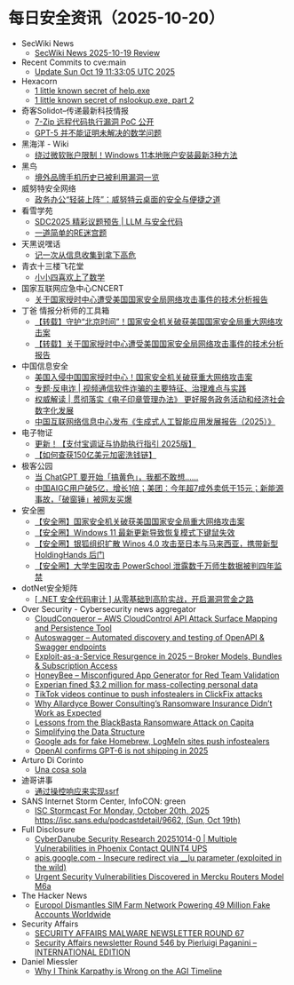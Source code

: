 # 每日安全资讯（2025-10-20）

- SecWiki News
  - [SecWiki News 2025-10-19 Review](http://www.sec-wiki.com/?2025-10-19)
- Recent Commits to cve:main
  - [Update Sun Oct 19 11:33:05 UTC 2025](https://github.com/trickest/cve/commit/28412191c7daf76cbe33cb5ee2c1932bd327205b)
- Hexacorn
  - [1 little known secret of help.exe](https://www.hexacorn.com/blog/2025/10/19/1-little-known-secret-of-help-exe/)
  - [1 little known secret of nslookup.exe, part 2](https://www.hexacorn.com/blog/2025/10/19/1-little-known-secret-of-nslookup-exe-2/)
- 奇客Solidot–传递最新科技情报
  - [7-Zip 远程代码执行漏洞 PoC 公开](https://www.solidot.org/story?sid=82582)
  - [GPT-5 并不能证明未解决的数学问题](https://www.solidot.org/story?sid=82581)
- 黑海洋 - Wiki
  - [绕过微软账户限制！Windows 11本地账户安装最新3种方法](https://blog.upx8.com/4880)
- 黑鸟
  - [境外品牌手机历史已被利用漏洞一览](https://mp.weixin.qq.com/s?__biz=MzAxOTM1MDQ1NA==&mid=2451183064&idx=1&sn=fa229cb96d792d62e9da8659e8d957f6)
- 威努特安全网络
  - [政务办公“轻装上阵”：威努特云桌面的安全与便捷之道](https://mp.weixin.qq.com/s?__biz=MzAwNTgyODU3NQ==&mid=2651136520&idx=1&sn=973d7c2c6b6427c2a4abeb8c5940fcb6)
- 看雪学苑
  - [SDC2025 精彩议题预告 | LLM 与安全代码](https://mp.weixin.qq.com/s?__biz=MjM5NTc2MDYxMw==&mid=2458602168&idx=1&sn=85069bd0229cab44f259a7b819f3890f)
  - [一道简单的RE迷宫题](https://mp.weixin.qq.com/s?__biz=MjM5NTc2MDYxMw==&mid=2458602168&idx=2&sn=fc97ad3bbfd1fcb697f15859ee4d348d)
- 天黑说嘿话
  - [记一次从信息收集到拿下高危](https://mp.weixin.qq.com/s?__biz=MzI5NTQ5MTAzMA==&mid=2247484761&idx=1&sn=28d4d84748ea445971c398e7ceec6677)
- 青衣十三楼飞花堂
  - [小小四喜欢上了数学](https://mp.weixin.qq.com/s?__biz=MzUzMjQyMDE3Ng==&mid=2247488715&idx=1&sn=fc214010e130b4ac448be6aefe8fa35a)
- 国家互联网应急中心CNCERT
  - [关于国家授时中心遭受美国国家安全局网络攻击事件的技术分析报告](https://mp.weixin.qq.com/s?__biz=MzIwNDk0MDgxMw==&mid=2247500738&idx=1&sn=15a3608cceb8f229a656a2743e66ef8b)
- 丁爸 情报分析师的工具箱
  - [【转载】守护“北京时间”！国家安全机关破获美国国家安全局重大网络攻击案](https://mp.weixin.qq.com/s?__biz=MzI2MTE0NTE3Mw==&mid=2651152553&idx=1&sn=22e097f49620d4e61f2c60d7a54fb4b1)
  - [【转载】关于国家授时中心遭受美国国家安全局网络攻击事件的技术分析报告](https://mp.weixin.qq.com/s?__biz=MzI2MTE0NTE3Mw==&mid=2651152553&idx=2&sn=42f99f295fe8cb8c07b7aa80fb72edd4)
- 中国信息安全
  - [美国入侵中国国家授时中心！国家安全机关破获重大网络攻击案](https://mp.weixin.qq.com/s?__biz=MzA5MzE5MDAzOA==&mid=2664251237&idx=1&sn=8dcbfe9030a057a504d6bdb828f2d86a)
  - [专题·反电诈 | 视频通信软件诈骗的主要特征、治理难点与实践](https://mp.weixin.qq.com/s?__biz=MzA5MzE5MDAzOA==&mid=2664251237&idx=2&sn=c668ad3d9080f1867c082a6091bd7ea2)
  - [权威解读 | 贯彻落实《电子印章管理办法》 更好服务政务活动和经济社会数字化发展](https://mp.weixin.qq.com/s?__biz=MzA5MzE5MDAzOA==&mid=2664251237&idx=3&sn=a5f27f636a4f17827b7baaed3ba2184e)
  - [中国互联网络信息中心发布《生成式人工智能应用发展报告（2025）》](https://mp.weixin.qq.com/s?__biz=MzA5MzE5MDAzOA==&mid=2664251237&idx=4&sn=996bffa7628b3ace5130e55d8bab5975)
- 电子物证
  - [更新！【支付宝调证与协助执行指引 2025版】](https://mp.weixin.qq.com/s?__biz=MzAwNDcwMDgzMA==&mid=2651048656&idx=1&sn=fad9928cd525b60578d02795ff56f372)
  - [【如何查获150亿美元加密洗钱链】](https://mp.weixin.qq.com/s?__biz=MzAwNDcwMDgzMA==&mid=2651048656&idx=2&sn=00dd86dd94d2144b03e970c723f51eac)
- 极客公园
  - [当 ChatGPT 要开始「搞黄色」，我都不敢想......](https://mp.weixin.qq.com/s?__biz=MTMwNDMwODQ0MQ==&mid=2653088687&idx=1&sn=accf8e0c73ce9f0d0db38d5a9d3565bf)
  - [中国AIGC用户破5亿，增长1倍；美团：今年超7成外卖低于15元；新能源事故，「破窗锤」被网友买爆](https://mp.weixin.qq.com/s?__biz=MTMwNDMwODQ0MQ==&mid=2653088684&idx=1&sn=de91c6bc314252c4cd0bba18a2e19ef2)
- 安全圈
  - [【安全圈】国家安全机关破获美国国家安全局重大网络攻击案](https://mp.weixin.qq.com/s?__biz=MzIzMzE4NDU1OQ==&mid=2652072291&idx=1&sn=e4517666c644c100ff5f018f20771b6b)
  - [【安全圈】Windows 11 最新更新导致恢复模式下键鼠失效](https://mp.weixin.qq.com/s?__biz=MzIzMzE4NDU1OQ==&mid=2652072291&idx=2&sn=43d7dcb1a770a36422f67b852aa42553)
  - [【安全圈】银狐组织扩散 Winos 4.0 攻击至日本与马来西亚，携带新型 HoldingHands 后门](https://mp.weixin.qq.com/s?__biz=MzIzMzE4NDU1OQ==&mid=2652072291&idx=3&sn=7b40deaad476d5d3d94f363b9f09d1a9)
  - [【安全圈】大学生因攻击 PowerSchool 泄露数千万师生数据被判四年监禁](https://mp.weixin.qq.com/s?__biz=MzIzMzE4NDU1OQ==&mid=2652072291&idx=4&sn=7071759ebcb303973afb7a296a66ffbe)
- dotNet安全矩阵
  - [[ .NET 安全代码审计 ] 从零基础到高阶实战，开启漏洞赏金之路](https://mp.weixin.qq.com/s?__biz=MzUyOTc3NTQ5MA==&mid=2247500826&idx=1&sn=384e28799a8cb113e496fb1e14a07068)
- Over Security - Cybersecurity news aggregator
  - [CloudConqueror – AWS CloudControl API Attack Surface Mapping and Persistence Tool](https://www.darknet.org.uk/2025/10/cloudconqueror-aws-cloudcontrol-api-attack-surface-mapping-and-persistence-tool/)
  - [Autoswagger – Automated discovery and testing of OpenAPI & Swagger endpoints](https://www.darknet.org.uk/2025/10/autoswagger-automated-discovery-and-testing-of-openapi-swagger-endpoints/)
  - [Exploit-as-a-Service Resurgence in 2025 – Broker Models, Bundles & Subscription Access](https://www.darknet.org.uk/2025/10/exploit-as-a-service-resurgence-in-2025-broker-models-bundles-subscription-access/)
  - [HoneyBee – Misconfigured App Generator for Red Team Validation](https://www.darknet.org.uk/2025/10/honeybee-misconfigured-app-generator-for-red-team-validation/)
  - [Experian fined $3.2 million for mass-collecting personal data](https://www.bleepingcomputer.com/news/legal/experian-fined-32-million-for-mass-collecting-personal-data/)
  - [TikTok videos continue to push infostealers in ClickFix attacks](https://www.bleepingcomputer.com/news/security/tiktok-videos-continue-to-push-infostealers-in-clickfix-attacks/)
  - [Why Allardyce Bower Consulting’s Ransomware Insurance Didn’t Work as Expected](https://www.suspectfile.com/why-allardyce-bower-consultings-ransomware-insurance-didnt-work-as-expected/)
  - [Lessons from the BlackBasta Ransomware Attack on Capita](https://blog.bushidotoken.net/2025/10/lessons-from-blackbasta-ransomware.html)
  - [Simplifying the Data Structure](https://www.adainese.it/blog/2025/10/19/simplifying-the-data-structure/)
  - [Google ads for fake Homebrew, LogMeIn sites push infostealers](https://www.bleepingcomputer.com/news/security/google-ads-for-fake-homebrew-logmein-sites-push-infostealers/)
  - [OpenAI confirms GPT-6 is not shipping in 2025](https://www.bleepingcomputer.com/news/artificial-intelligence/openai-confirms-gpt-6-is-not-shipping-in-2025/)
- Arturo Di Corinto
  - [Una cosa sola](https://dicorinto.it/articoli/recensioni/una-cosa-sola/)
- 迪哥讲事
  - [通过操控响应来实现ssrf](https://mp.weixin.qq.com/s?__biz=MzIzMTIzNTM0MA==&mid=2247498434&idx=1&sn=c1770705d8fc605513a09d38531e8afe)
- SANS Internet Storm Center, InfoCON: green
  - [ISC Stormcast For Monday, October 20th, 2025 https://isc.sans.edu/podcastdetail/9662, (Sun, Oct 19th)](https://isc.sans.edu/diary/rss/32382)
- Full Disclosure
  - [CyberDanube Security Research 20251014-0 | Multiple Vulnerabilities in Phoenix Contact QUINT4 UPS](https://seclists.org/fulldisclosure/2025/Oct/12)
  - [apis.google.com - Insecure redirect via __lu parameter	(exploited in the wild)](https://seclists.org/fulldisclosure/2025/Oct/11)
  - [Urgent Security Vulnerabilities Discovered in Mercku Routers Model M6a](https://seclists.org/fulldisclosure/2025/Oct/10)
- The Hacker News
  - [Europol Dismantles SIM Farm Network Powering 49 Million Fake Accounts Worldwide](https://thehackernews.com/2025/10/europol-dismantles-sim-farm-network.html)
- Security Affairs
  - [SECURITY AFFAIRS MALWARE NEWSLETTER ROUND 67](https://securityaffairs.com/183596/malware/security-affairs-malware-newsletter-round-67.html)
  - [Security Affairs newsletter Round 546 by Pierluigi Paganini – INTERNATIONAL EDITION](https://securityaffairs.com/183591/breaking-news/security-affairs-newsletter-round-546-by-pierluigi-paganini-international-edition.html)
- Daniel Miessler
  - [Why I Think Karpathy is Wrong on the AGI Timeline](https://danielmiessler.com/blog/thoughts-on-karpathy-dwarkesh-podcast?utm_source=rss&utm_medium=feed&utm_campaign=website)

